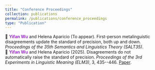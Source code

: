 ```yaml
---
title: "Conference Proceedings"
collection: publications
permalink: /publications/conference_proceedings
type: "Publication"
---
```


:bookmark_tabs: **<span style="color: #9932CC;">Yifan Wu</span>** and Helena Aparicio (To appear). First-person metalinguistic disagreements update the standard of precision, both up and down. *Proceedings of the 35th Semantics and Linguistics Theory (SALT35)*. <br>
:bookmark_tabs: **<span style="color: #9932CC;">Yifan Wu</span>** and Helena Aparicio (2025). Disagreements do not automatically raise the standard of precision. *Proceedings of the 3rd Experiments in Linguistic Meaning (ELM3)*, 3, 435--446. [Paper](https://doi.org/10.3765/elm.3.5835).
